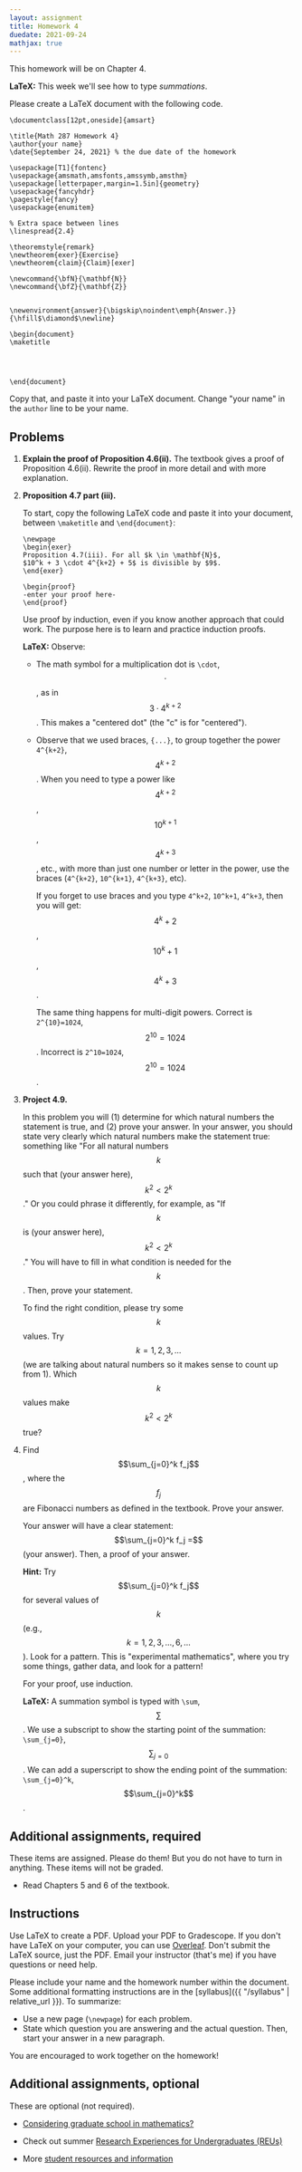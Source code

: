 ```yaml
---
layout: assignment
title: Homework 4
duedate: 2021-09-24
mathjax: true
---
```




This homework will be on Chapter 4.

**LaTeX:** This week we'll see how to type *summations*.

Please create a LaTeX document with the following code.

```
\documentclass[12pt,oneside]{amsart}

\title{Math 287 Homework 4}
\author{your name}
\date{September 24, 2021} % the due date of the homework

\usepackage[T1]{fontenc}
\usepackage{amsmath,amsfonts,amssymb,amsthm}
\usepackage[letterpaper,margin=1.5in]{geometry}
\usepackage{fancyhdr}
\pagestyle{fancy}
\usepackage{enumitem}

% Extra space between lines
\linespread{2.4}

\theoremstyle{remark}
\newtheorem{exer}{Exercise}
\newtheorem{claim}{Claim}[exer]

\newcommand{\bfN}{\mathbf{N}}
\newcommand{\bfZ}{\mathbf{Z}}


\newenvironment{answer}{\bigskip\noindent\emph{Answer.}}{\hfill$\diamond$\newline}

\begin{document}
\maketitle




\end{document}
```

Copy that, and paste it into your LaTeX document.
Change "your name" in the `author` line to be your name.



## Problems


1.  **Explain the proof of Proposition 4.6(ii).**
    The textbook gives a proof of Proposition 4.6(ii).
    Rewrite the proof in more detail and with more explanation.
    

2.  **Proposition 4.7 part (iii).**
    
    To start, copy the following LaTeX code and paste it into your document,
    between `\maketitle` and `\end{document}`:
    
    ```
    \newpage
    \begin{exer}
    Proposition 4.7(iii). For all $k \in \mathbf{N}$,
    $10^k + 3 \cdot 4^{k+2} + 5$ is divisible by $9$.
    \end{exer}

    \begin{proof}
    -enter your proof here-
    \end{proof}
    ```
    
    Use proof by induction, even if you know another approach that could work.
    The purpose here is to learn and practice induction proofs.
    
    **LaTeX:** Observe:
    +   The math symbol for a multiplication dot is `\cdot`, $$\cdot$$, as in $$3 \cdot 4^{k+2}$$.
        This makes a "centered dot" (the "c" is for "centered").
        
    +   Observe that we used braces, `{...}`, to group together the power
        `4^{k+2}`, $$4^{k+2}$$.
        When you need to type a power like $$4^{k+2}$$, $$10^{k+1}$$, $$4^{k+3}$$, etc.,
        with more than just one number or letter in the power,
        use the braces (`4^{k+2}`, `10^{k+1}`, `4^{k+3}`, etc).
        
        If you forget to use braces and you type `4^k+2`, `10^k+1`, `4^k+3`,
        then you will get: $$4^k+2$$, $$10^k+1$$, $$4^k+3$$.
        
        The same thing happens for multi-digit powers.
        Correct is `2^{10}=1024`, $$2^{10}=1024$$.
        Incorrect is `2^10=1024`, $$2^10=1024$$.

3.  **Project 4.9.**
    
    In this problem you will (1) determine for which natural numbers the statement is true,
    and (2) prove your answer.
    In your answer, you should state very clearly which natural numbers make the statement true:
    something like "For all natural numbers $$k$$ such that (your answer here), $$k^2 < 2^k$$."
    Or you could phrase it differently, for example, as "If $$k$$ is (your answer here), $$k^2 < 2^k$$."
    You will have to fill in what condition is needed for the $$k$$.
    Then, prove your statement.
    
    To find the right condition, please try some $$k$$ values.
    Try $$k=1,2,3,\dotsc$$ (we are talking about natural numbers so it makes sense to count up from 1).
    Which $$k$$ values make $$k^2 < 2^k$$ true?


4.  Find $$\sum_{j=0}^k f_j$$, where the $$f_j$$ are Fibonacci numbers as defined in the textbook.
    Prove your answer.
    
    Your answer will have a clear statement: $$\sum_{j=0}^k f_j =$$ (your answer).
    Then, a proof of your answer.
    
    **Hint:** Try $$\sum_{j=0}^k f_j$$ for several values of $$k$$
    (e.g., $$k=1,2,3,\dotsc,6,\dotsc$$). Look for a pattern.
    This is "experimental mathematics", where you try some things,
    gather data, and look for a pattern!
    
    For your proof, use induction.
    
    **LaTeX:** A summation symbol is typed with `\sum`, $$\sum$$.
    We use a subscript to show the starting point of the summation:
    `\sum_{j=0}`, $$\sum_{j=0}$$.
    We can add a superscript to show the ending point of the summation:
    `\sum_{j=0}^k`, $$\sum_{j=0}^k$$.




##  Additional assignments, required

These items are assigned. Please do them!
But you do not have to turn in anything.
These items will not be graded.

+   Read Chapters 5 and 6 of the textbook.


## Instructions

Use LaTeX to create a PDF. Upload your PDF to Gradescope.
If you don't have LaTeX on your computer, you can use [Overleaf](https://overleaf.com).
Don't submit the LaTeX source, just the PDF.
Email your instructor (that's me) if you have questions or need help.

Please include your name and the homework number within the document.
Some additional formatting instructions are in the
[syllabus]({{ "/syllabus" | relative_url }}).
To summarize:

+ Use a new page (`\newpage`) for each problem.
+ State which question you are answering and the actual question.
  Then, start your answer in a new paragraph.

You are encouraged to work together on the homework!


## Additional assignments, optional

These are optional (not required).

+   [Considering graduate school in mathematics?](https://www.ams.org/education/pre-grad)

+   Check out summer [Research Experiences for Undergraduates (REUs)](https://www.ams.org/programs/students/emp-reu)

+   More [student resources and information](https://www.maa.org/member-communities/students)
